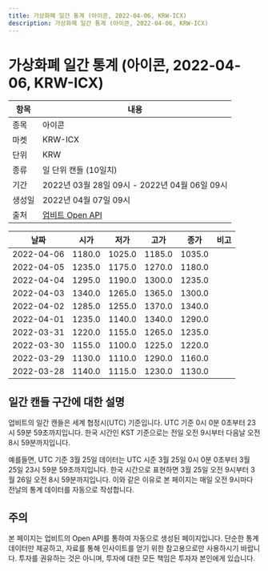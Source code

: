 ```yaml
---
title: 가상화폐 일간 통계 (아이콘, 2022-04-06, KRW-ICX)
description: 가상화폐 일간 통계 (아이콘, 2022-04-06, KRW-ICX)
---
```



가상화폐 일간 통계 (아이콘, 2022-04-06, KRW-ICX)
===

|항목|내용|
|--|--|
|종목|아이콘|
|마켓|KRW-ICX|
|단위|KRW|
|종류|일 단위 캔들 (10일치)|
|기간|2022년 03월 28일 09시 - 2022년 04월 06일 09시|
|생성일|2022년 04월 07일 09시|
|출처|[업비트 Open API](https://docs.upbit.com)|


|날짜|시가|저가|고가|종가|비고|
|--|--|--|--|--|--|
|2022-04-06|1180.0|1025.0|1185.0|1035.0|    |
|2022-04-05|1235.0|1175.0|1270.0|1180.0|    |
|2022-04-04|1295.0|1190.0|1300.0|1235.0|    |
|2022-04-03|1340.0|1265.0|1365.0|1300.0|    |
|2022-04-02|1285.0|1255.0|1370.0|1340.0|    |
|2022-04-01|1235.0|1140.0|1340.0|1290.0|    |
|2022-03-31|1220.0|1155.0|1265.0|1235.0|    |
|2022-03-30|1155.0|1100.0|1225.0|1220.0|    |
|2022-03-29|1130.0|1110.0|1290.0|1160.0|    |
|2022-03-28|1140.0|1115.0|1230.0|1130.0|    |


일간 캔들 구간에 대한 설명
---


업비트의 일간 캔들은 세계 협정시(UTC) 기준입니다. 
UTC 기준 0시 0분 0초부터 23시 59분 59초까지입니다. 
한국 시간인 KST 기준으로는 전일 오전 9시부터 다음날 오전 8시 59분까지입니다. 


예를들면, UTC 기준 3월 25일 데이터는 UTC 시준 3월 25일 0시 0분 0초부터 3월 25일 23시 59분 59초까지입니다. 
한국 시간으로 표현하면 3월 25일 오전 9시부터 3월 26일 오전 8시 59분까지입니다. 
이와 같은 이유로 본 페이지는 매일 오전 9시마다 전날의 통계 데이터를 자동으로 작성합니다. 


주의
---


본 페이지는 업비트의 Open API를 통하여 자동으로 생성된 페이지입니다. 
단순한 통계 데이터만 제공하고, 자료를 통해 인사이트를 얻기 위한 참고용으로만 사용하시기 바랍니다. 
투자를 권유하는 것은 아니며, 투자에 대한 모든 책임은 투자자 본인에게 있습니다. 
